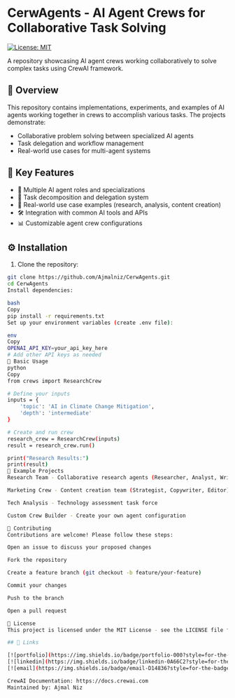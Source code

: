 # CerwAgents - AI Agent Crews for Collaborative Task Solving

[![License: MIT](https://img.shields.io/badge/License-MIT-yellow.svg)](https://opensource.org/licenses/MIT)

A repository showcasing AI agent crews working collaboratively to solve complex tasks using CrewAI framework.

## 🚀 Overview

This repository contains implementations, experiments, and examples of AI agents working together in crews to accomplish various tasks. The projects demonstrate:

- Collaborative problem solving between specialized AI agents
- Task delegation and workflow management
- Real-world use cases for multi-agent systems

## 🔑 Key Features

- 🤖 Multiple AI agent roles and specializations
- 📑 Task decomposition and delegation system
- 💼 Real-world use case examples (research, analysis, content creation)
- 🛠️ Integration with common AI tools and APIs
- 📊 Customizable agent crew configurations

## ⚙️ Installation

1. Clone the repository:
```bash
git clone https://github.com/Ajmalniz/CerwAgents.git
cd CerwAgents
Install dependencies:

bash
Copy
pip install -r requirements.txt
Set up your environment variables (create .env file):

env
Copy
OPENAI_API_KEY=your_api_key_here
# Add other API keys as needed
🧠 Basic Usage
python
Copy
from crews import ResearchCrew

# Define your inputs
inputs = {
    'topic': 'AI in Climate Change Mitigation',
    'depth': 'intermediate'
}

# Create and run crew
research_crew = ResearchCrew(inputs)
result = research_crew.run()

print("Research Results:")
print(result)
📂 Example Projects
Research Team - Collaborative research agents (Researcher, Analyst, Writer)

Marketing Crew - Content creation team (Strategist, Copywriter, Editor)

Tech Analysis - Technology assessment task force

Custom Crew Builder - Create your own agent configuration

🤝 Contributing
Contributions are welcome! Please follow these steps:

Open an issue to discuss your proposed changes

Fork the repository

Create a feature branch (git checkout -b feature/your-feature)

Commit your changes

Push to the branch

Open a pull request

📄 License
This project is licensed under the MIT License - see the LICENSE file for details.

## 🔗 Links

[![portfolio](https://img.shields.io/badge/portfolio-000?style=for-the-badge&logo=vercel&logoColor=white)](https://portfolio-woad-sigma-11.vercel.app/)
[![linkedin](https://img.shields.io/badge/linkedin-0A66C2?style=for-the-badge&logo=linkedin&logoColor=white)](https://www.linkedin.com/in/ajmal-ai-engineer/)
[![email](https://img.shields.io/badge/email-D14836?style=for-the-badge&logo=gmail&logoColor=white)](mailto:aknizamani@gmail.com)

CrewAI Documentation: https://docs.crewai.com
Maintained by: Ajmal Niz